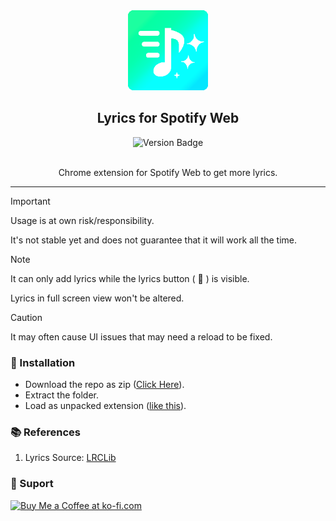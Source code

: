 <div align="center">
<picture>
  <img alt="Extension Icon" src="assets/icon128.png">
</picture>
<h2>Lyrics for Spotify Web</h2>

![Version Badge](https://img.shields.io/badge/dynamic/json?url=https%3A%2F%2Fraw.githubusercontent.com%2Fabhishekabhi789%2FLyricsForSpotifyWeb%2Fmain%2Fmanifest.json&query=%24.version_name&style=for-the-badge&label=Version&color=cyan)

<br>
Chrome extension for Spotify Web to get more lyrics.<br>
<hr>
</div>

> [!IMPORTANT]
>  Usage is at own risk/responsibility.
> 
> It's not stable yet and does not guarantee that it will work all the time.

> [!NOTE]
> It can only add lyrics while the lyrics button ( :microphone: ) is visible.
> 
> Lyrics in full screen view won't be altered.

> [!CAUTION]
> It may often cause UI issues that may need a reload to be fixed.


### :pill: Installation

- Download the repo as zip ([Click Here](https://github.com/abhishekabhi789/LyricsForSpotifyWeb/archive/refs/heads/main.zip)).
- Extract the folder.
- Load as unpacked extension ([like this](https://developer.chrome.com/docs/extensions/get-started/tutorial/hello-world#load-unpacked)).

### :books: References
1. Lyrics Source:  [LRCLib](https://lrclib.net/)
### :gift_heart: Suport

<a href='https://ko-fi.com/X8X1V9VTH' target='_blank'><img height='36' style='border:0px;height:36px;' src='https://storage.ko-fi.com/cdn/kofi1.png?v=3' border='0' alt='Buy Me a Coffee at ko-fi.com'/></a>